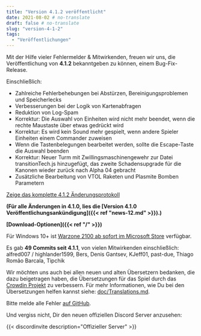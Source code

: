 ```yaml
---
title: "Version 4.1.2 veröffentlicht"
date: 2021-08-02 # no-translate
draft: false # no-translate
slug: "version-4-1-2"
tags:
  - "Veröffentlichungen"
---
```


Mit der Hilfe vieler Fehlermelder & Mitwirkenden, freuen wir uns, die Veröffentlichung von **4.1.2** bekanntgeben zu können, einem Bug-Fix-Release.

Einschließlich:
- Zahlreiche Fehlerbehebungen bei Abstürzen, Bereinigungsproblemen und Speicherlecks
- Verbesserungen bei der Logik von Kartenabfragen
- Reduktion von Log-Spam
- Korrektur: Die Auswahl von Einheiten wird nicht mehr beendet, wenn die rechte Maustaste über etwas gedrückt wird
- Korrektur: Es wird kein Sound mehr gespielt, wenn andere Spieler Einheiten einem Commander zuweisen
- Wenn die Tastenbelegungen bearbeitet werden, sollte die Escape-Taste die Auswahl beenden
- Korrektur: Neuer Turm mit Zwillingsmaschinengewehr zur Datei transitionTech.js hinzugefügt, das zweite Schadensupgrade für die Kanonen wieder zurück nach Alpha 04 gebracht
- Zusätzliche Bearbeitung von VTOL Raketen und Plasmite Bomben Parametern

[Zeige das komplette 4.1.2 Änderungsprotokoll](https://github.com/Warzone2100/warzone2100/raw/4.1.2/ChangeLog)

**(Für alle Änderungen in 4.1.0, lies die [Version 4.1.0 Veröffentlichungsankündigung]({{< ref "news-12.md" >}}).)**

**[Download-Optionen]({{< ref "/" >}})**

Für Windows 10+ ist [Warzone 2100 ab sofort im Microsoft Store](https://www.microsoft.com/store/apps/9MW0Z4MPCS8C) verfügbar.

Es gab **49 Commits seit 4.1.1**, von vielen Mitwirkenden einschließlich: alfred007 / highlander1599, Bers, Denis Gantsev, KJeff01, past-due, Thiago Romão Barcala, Tipchik

Wir möchten uns auch bei allen neuen und alten Übersetzern bedanken, die dazu beigetragen haben, die Übersetzungen für das Spiel durch das [Crowdin Projekt](https://crowdin.com/project/warzone2100) zu verbessern. Für mehr Informationen, wie Du bei den Übersetzungen helfen kannst siehe: [doc/Translations.md](https://github.com/Warzone2100/warzone2100/blob/master/doc/Translations.md#how-do-i-help-translate).

Bitte melde alle Fehler [auf GitHub](https://github.com/Warzone2100/warzone2100/issues).

Und vergiss nicht, Dir den neuen offiziellen Discord Server anzusehen:

{{< discordinvite description="Offizieller Server" >}}
